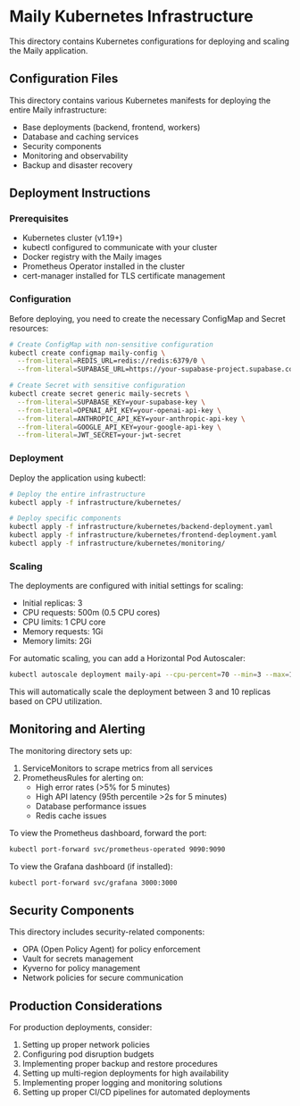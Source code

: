 # Maily Kubernetes Infrastructure

This directory contains Kubernetes configurations for deploying and scaling the Maily application.

## Configuration Files

This directory contains various Kubernetes manifests for deploying the entire Maily infrastructure:

- Base deployments (backend, frontend, workers)
- Database and caching services
- Security components
- Monitoring and observability
- Backup and disaster recovery

## Deployment Instructions

### Prerequisites

- Kubernetes cluster (v1.19+)
- kubectl configured to communicate with your cluster
- Docker registry with the Maily images
- Prometheus Operator installed in the cluster
- cert-manager installed for TLS certificate management

### Configuration

Before deploying, you need to create the necessary ConfigMap and Secret resources:

```bash
# Create ConfigMap with non-sensitive configuration
kubectl create configmap maily-config \
  --from-literal=REDIS_URL=redis://redis:6379/0 \
  --from-literal=SUPABASE_URL=https://your-supabase-project.supabase.co

# Create Secret with sensitive configuration
kubectl create secret generic maily-secrets \
  --from-literal=SUPABASE_KEY=your-supabase-key \
  --from-literal=OPENAI_API_KEY=your-openai-api-key \
  --from-literal=ANTHROPIC_API_KEY=your-anthropic-api-key \
  --from-literal=GOOGLE_API_KEY=your-google-api-key \
  --from-literal=JWT_SECRET=your-jwt-secret
```

### Deployment

Deploy the application using kubectl:

```bash
# Deploy the entire infrastructure
kubectl apply -f infrastructure/kubernetes/

# Deploy specific components
kubectl apply -f infrastructure/kubernetes/backend-deployment.yaml
kubectl apply -f infrastructure/kubernetes/frontend-deployment.yaml
kubectl apply -f infrastructure/kubernetes/monitoring/
```

### Scaling

The deployments are configured with initial settings for scaling:

- Initial replicas: 3
- CPU requests: 500m (0.5 CPU cores)
- CPU limits: 1 CPU core
- Memory requests: 1Gi
- Memory limits: 2Gi

For automatic scaling, you can add a Horizontal Pod Autoscaler:

```bash
kubectl autoscale deployment maily-api --cpu-percent=70 --min=3 --max=10
```

This will automatically scale the deployment between 3 and 10 replicas based on CPU utilization.

## Monitoring and Alerting

The monitoring directory sets up:

1. ServiceMonitors to scrape metrics from all services
2. PrometheusRules for alerting on:
   - High error rates (>5% for 5 minutes)
   - High API latency (95th percentile >2s for 5 minutes)
   - Database performance issues
   - Redis cache issues

To view the Prometheus dashboard, forward the port:

```bash
kubectl port-forward svc/prometheus-operated 9090:9090
```

To view the Grafana dashboard (if installed):

```bash
kubectl port-forward svc/grafana 3000:3000
```

## Security Components

This directory includes security-related components:

- OPA (Open Policy Agent) for policy enforcement
- Vault for secrets management
- Kyverno for policy management
- Network policies for secure communication

## Production Considerations

For production deployments, consider:

1. Setting up proper network policies
2. Configuring pod disruption budgets
3. Implementing proper backup and restore procedures
4. Setting up multi-region deployments for high availability
5. Implementing proper logging and monitoring solutions
6. Setting up proper CI/CD pipelines for automated deployments

